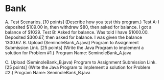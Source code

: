 # Bank
A.	Test Scenarios.  [10 points]
(Describe how you test this program.)
Test A:  I deposited  $109.00  in, then withdrew $80, then asked for balance. I got a balance of $1029.
Test B:  Asked for balance. Was told I have $1000.00. Deposited $300.67, then asked for balance. I was given the balance 1300.67. 
B.	Upload (SeminoleBank_A.java) Program to Assignment Submission Link. [25 points]
(Write the Java Program to implement a solution for Problem #1.)
Program Name:  SeminoleBank_A.java

C.	Upload (SeminoleBank_B.java) Program to Assignment Submission Link. [25 points]
 (Write the Java Program to implement a solution for Problem #2.)
Program Name:  SeminoleBank_B.java
